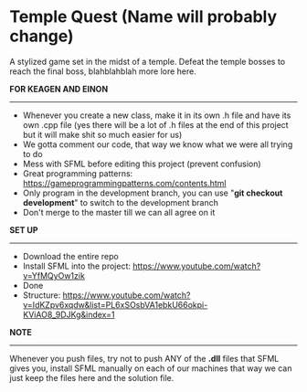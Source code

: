 # Temple Quest (Name will probably change)

A stylized game set in the midst of a temple. Defeat the temple bosses to reach the final boss, blahblahblah more lore here.

**FOR KEAGEN AND EINON**
__________________________________________________________________________________________________________________________________________
- Whenever you create a new class, make it in its own .h file and have its own .cpp file (yes there will be a lot of .h files at the end of this project but it will make shit so much easier for us)
- We gotta comment our code, that way we know what we were all trying to do 
- Mess with SFML before editing this project (prevent confusion)
- Great programming patterns: https://gameprogrammingpatterns.com/contents.html
- Only program in the development branch, you can use "**git checkout development**" to switch to the development branch
- Don't merge to the master till we can all agree on it

**SET UP**
__________________________________________________________________________________________________________________________________________
- Download the entire repo
- Install SFML into the project: https://www.youtube.com/watch?v=YfMQyOw1zik
- Done
- Structure: https://www.youtube.com/watch?v=IdKZpv6xqdw&list=PL6xSOsbVA1ebkU66okpi-KViAO8_9DJKg&index=1

**NOTE**
__________________________________________________________________________________________________________________________________________
Whenever you push files, try not to push ANY of the **.dll** files that SFML gives you, install SFML manually on each of our machines that way we can just keep the files here and the solution file.
